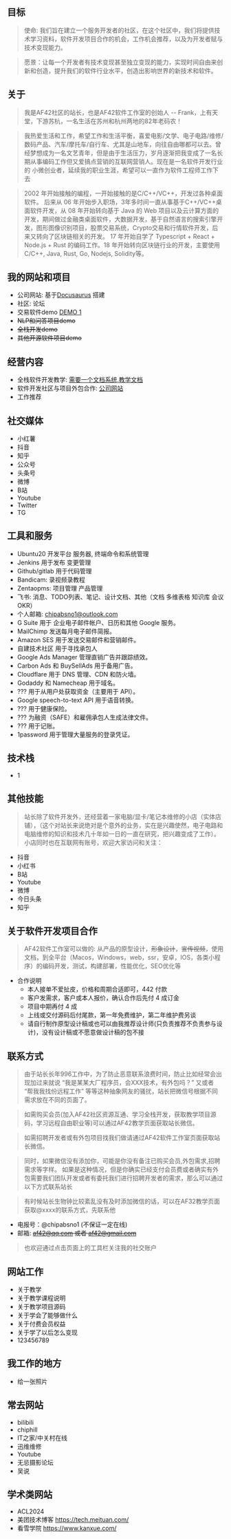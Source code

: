 ## 目标

> 使命: 我们旨在建立一个服务开发者的社区，在这个社区中，我们将提供技术学习资料，软件开发项目合作的机会，工作机会推荐，以及为开发者赋与技术变现能力。

> 愿景：让每一个开发者有技术变现甚至独立变现的能力，实现时间自由来创新和创造，提升我们的软件行业水平，创造出影响世界的新技术和软件。

## 关于

> 我是AF42社区的站长，也是AF42软件工作室的创始人 -- Frank，上有天堂，下游苏杭，一名生活在苏州和杭州两地的82年老码农！

> 我热爱生活和工作，希望工作和生活平衡，喜爱电影/文学、电子电路/维修/数码产品、汽车/摩托车/自行车、尤其是山地车，向往自由哪都可以去。曾经梦想成为一名文艺青年，但是由于生活压力，岁月逐渐把我变成了一名长期从事编码工作但又爱搞点营销的互联网营销人。现在是一名软件开发行业的 小微创业者，延续我的职业生涯，希望可以一直作为软件工程师工作下去

> 2002 年开始接触的编程，一开始接触的是C/C++/VC++，开发过各种桌面软件。 后来从 06 年开始步入职场，3年多时间一直从事基于C++/VC++桌面软件开发，从 08 年开始转向基于 Java 的 Web 项目以及云计算方面的开发，期间做过金融类桌面软件，大数据开发，基于自然语言的搜索引擎开发，图形图像识别项目，股票交易系统，Crypto交易和行情软件开发，后来又转向了区块链相关的开发。 17 年开始自学了 Typescript + React + Node.js + Rust 的编码工作。18 年开始转向区块链行业的开发，主要使用 C/C++, Java, Rust, Go, Nodejs, Solidity等。

## 我的网站和项目
- 公司网站: 基于[Docusaurus](https://docusaurus.io/zh-CN/) 搭建
- 社区: 论坛
- 交易软件demo  [DEMO 1](https://docusaurus.io/zh-CN/)
- ~~NLP和问答项目demo~~
- ~~全栈开发demo~~
- ~~其他开源软件项目demo~~

## 经营内容
- 全栈软件开发教学: [需要一个文档系统,教学文档](https://docusaurus.io/zh-CN/)
- 软件开发社区与项目外包合作: [公司网站](https://docusaurus.io/zh-CN/)
- 工作推荐

## 社交媒体
- 小红薯
- 抖音
- 知乎
- 公众号
- 头条号
- 微博
- B站
- Youtube
- Twitter
- TG

## 工具和服务
- Ubuntu20 开发平台 服务器, 终端命令和系统管理
- Jenkins 用于发布 变更管理
- Github/gitlab 用于代码管理
- Bandicam: 录视频录教程
- Zentaopms: 项目管理 产品管理
- 飞书: 消息、TODO列表、笔记、设计文档、其他（文档 多维表格 知识库 会议 OKR）
- 个人邮箱: chipabsno1@outlook.com
- G Suite 用于 企业电子邮件帐户、日历和其他 Google 服务。
- MailChimp 发送每月电子邮件简报。
- Amazon SES 用于发送交易邮件和营销邮件。
- 自建技术社区 用于寻找承包人
- Google Ads Manager 管理直销广告并跟踪绩效。
- Carbon Ads 和 BuySellAds 用于备用广告。
- Cloudflare 用于 DNS 管理、CDN 和防火墙。
- Godaddy 和 Namecheap 用于域名。
- ??? 用于从用户处获取资金（主要用于 API）。
- Google speech-to-text API 用于语音转换。
- ??? 用于健康保险。
- ??? 为融资（SAFE）和雇佣承包人生成法律文件。
- ??? 用于记账。
- 1password 用于管理大量服务的登录凭证。

## 技术栈
- 1

## 其他技能

> 站长除了软件开发外，还经营着一家电脑/显卡/笔记本维修的小店（实体店铺），（这个对站长来说绝对是个意外的业务，实在是兴趣使然，电子电路和电脑维修的知识和技术几十年如一日的一直在研究，把兴趣变成了工作）。小店同时也在互联网有账号，欢迎大家访问和关注：

- 抖音
- 小红书
- B站
- Youtube
- 微博
- 今日头条
- 知乎


## 关于软件开发项目合作

> AF42软件工作室可以做的: 从产品的原型设计，~~形象设计~~，~~宣传视频~~，使用文档，到全平台（Macos，Windows，web，ssr，安卓，IOS，各类小程序）的编码开发，测试，构建部署，性能优化，SEO优化等

- 合作说明
  - 本人接单不爱扯皮，价格和周期合适即可，442 付款
  - 客户发需求，客户或本人报价，确认合作后先付 4 成订金
  - 项目中期再付 4 成
  - 上线或交付源码后付尾款，第一年免费维护，第二年维护费另谈
  - 请自行制作原型设计稿或也可以由我推荐设计师(只负责推荐不负责参与设计)，没有设计稿或不愿意做设计稿的包不接


## 联系方式
> 由于站长长年996工作中，为了防止恶意联系浪费时间，防止比如经常会出现加过来就说 “我是某某大厂程序员，会XXX技术，有外包吗？” 又或者 “帮我我找份远程工作” 等等这种抽象网友的骚扰，站长把微信号根据不同需求放在不同的页面了。

> 如需购买会员(加入AF42社区资源互通、学习全栈开发，获取教学项目源码，学习远程自由职业等)可以通过AF42教学页面获取站长微信。

> 如需招聘开发者或有外包项目找我们做请通过AF42软件工作室页面获取站长微信。

> 同时，如果微信没有添加你，可能是你没有备注已购买会员,外包需求,招聘需求等字样。 如果是这种情况，但是你确实已经支付会员费或者确实有外包需要我们团队开发或者有委托我们进行招聘开发者的需求，那么可以通过以下方式联系站长

> 有时候站长生物钟比较紊乱没有及时添加微信的话，可以在AF32教学页面获取@xxxx的联系方式，先联系他

- 电报号：@chipabsno1 (不保证一定在线)
- 邮箱: ~~af42@qq.com 或者 af42@gmail.com~~

> 也欢迎通过点击页面上的工具栏关注我的社交账户

## 网站工作
- 关于教学
- 关于教学课程说明
- 关于教学项目源码
- 关于学会了能够做什么
- 关于付费会员权益
- 关于学了以后怎么变现
- 123456789

## 我工作的地方
- 给一张照片

## 常去网站
- bilibili
- chiphill
- IT之家/中关村在线
- 迅维维修
- Youtube
- 无忌摄影论坛
- 吴说

## 学术类网站
- ACL2024
- 美团技术博客 https://tech.meituan.com/
- 看雪学院 https://www.kanxue.com/

